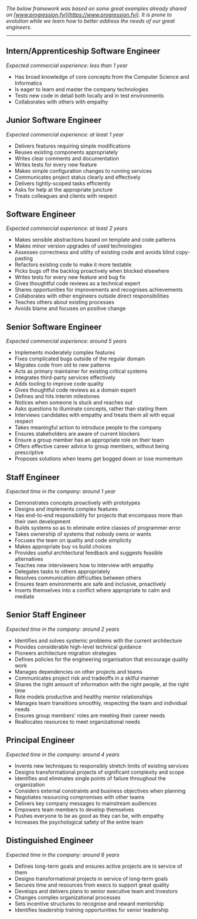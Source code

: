 _The below framework was based on some great examples already shared on [www.progression.fyi](https://www.progression.fyi). It is prone to evolution while we learn how to better address the needs of our great engineers._

---


Intern/Apprenticeship Software Engineer
---
_Expected commercial experience: less than 1 year_

* Has broad knowledge of core concepts from the Computer Science and Informatics
* Is eager to learn and master the company technologies
* Tests new code in detail both locally and in test environments
* Collaborates with others with empathy


Junior Software Engineer
---
_Expected commercial experience: at least 1 year_

* Delivers features requiring simple modifications
* Reuses existing components appropriately
* Writes clear comments and documentation
* Writes tests for every new feature
* Makes simple configuration changes to running services
* Communicates project status clearly and effectively
* Delivers tightly-scoped tasks efficiently
* Asks for help at the appropriate juncture
* Treats colleagues and clients with respect


Software Engineer
---
_Expected commercial experience: at least 2 years_

* Makes sensible abstractions based on template and code patterns
* Makes minor version upgrades of used technologies
* Assesses correctness and utility of existing code and avoids blind copy-pasting
* Refactors existing code to make it more testable
* Picks bugs off the backlog proactively when blocked elsewhere
* Writes tests for every new feature and bug fix
* Gives thoughtful code reviews as a technical expert
* Shares opportunities for improvements and recognises achievements
* Collaborates with other engineers outside direct responsibilities
* Teaches others about existing processes
* Avoids blame and focuses on positive change


Senior Software Engineer
---
_Expected commercial experience: around 5 years_

* Implements moderately complex features
* Fixes complicated bugs outside of the regular domain
* Migrates code from old to new patterns
* Acts as primary maintainer for existing critical systems
* Integrates third-party services effectively
* Adds tooling to improve code quality
* Gives thoughtful code reviews as a domain expert
* Defines and hits interim milestones
* Notices when someone is stuck and reaches out
* Asks questions to illuminate concepts, rather than stating them
* Interviews candidates with empathy and treats them all with equal respect
* Takes meaningful action to introduce people to the company
* Ensures stakeholders are aware of current blockers
* Ensure a group member has an appropriate role on their team
* Offers effective career advice to group members, without being prescriptive
* Proposes solutions when teams get bogged down or lose momentum


Staff Engineer
---
_Expected time in the company: around 1 year_

* Demonstrates concepts proactively with prototypes
* Designs and implements complex features
* Has end-to-end responsibility for projects that encompass more than their own development
* Builds systems so as to eliminate entire classes of programmer error
* Takes ownership of systems that nobody owns or wants
* Focuses the team on quality and code simplicity
* Makes appropriate buy vs build choices
* Provides useful architectural feedback and suggests feasible alternatives
* Teaches new interviewers how to interview with empathy
* Delegates tasks to others appropriately
* Resolves communication difficulties between others
* Ensures team environments are safe and inclusive, proactively
* Inserts themselves into a conflict where appropriate to calm and mediate


Senior Staff Engineer
---
_Expected time in the company: around 2 years_

* Identifies and solves systemic problems with the current architecture
* Provides considerable high-level technical guidance
* Pioneers architecture migration strategies
* Defines policies for the engineering organisation that encourage quality work
* Manages dependencies on other projects and teams
* Communicates project risk and tradeoffs in a skilful manner
* Shares the right amount of information with the right people, at the right time
* Role models productive and healthy mentor relationships
* Manages team transitions smoothly, respecting the team and individual needs
* Ensures group members' roles are meeting their career needs
* Reallocates resources to meet organizational needs


Principal Engineer
---
_Expected time in the company: around 4 years_

* Invents new techniques to responsibly stretch limits of existing services
* Designs transformational projects of significant complexity and scope
* Identifies and eliminates single points of failure throughout the organization
* Considers external constraints and business objectives when planning
* Negotiates resourcing compromises with other teams
* Delivers key company messages to mainstream audiences
* Empowers team members to develop themselves
* Pushes everyone to be as good as they can be, with empathy
* Increases the psychological safety of the entire team


Distinguished Engineer
---
_Expected time in the company: around 6 years_

* Defines long-term goals and ensures active projects are in service of them
* Designs transformational projects in service of long-term goals
* Secures time and resources from execs to support great quality
* Develops and delivers plans to senior executive team and investors
* Changes complex organizational processes
* Sets incentive structures to recognise and reward mentorship
* Identifies leadership training opportunities for senior leadership

